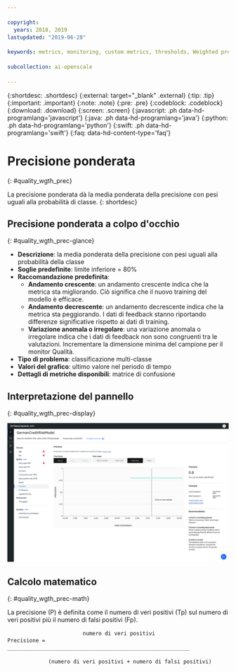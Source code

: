 ```yaml
---

copyright:
  years: 2018, 2019
lastupdated: "2019-06-28"

keywords: metrics, monitoring, custom metrics, thresholds, Weighted precision

subcollection: ai-openscale

---
```


{:shortdesc: .shortdesc}
{:external: target="_blank" .external}
{:tip: .tip}
{:important: .important}
{:note: .note}
{:pre: .pre}
{:codeblock: .codeblock}
{:download: .download}
{:screen: .screen}
{:javascript: .ph data-hd-programlang='javascript'}
{:java: .ph data-hd-programlang='java'}
{:python: .ph data-hd-programlang='python'}
{:swift: .ph data-hd-programlang='swift'}
{:faq: data-hd-content-type='faq'}

# Precisione ponderata
{: #quality_wgth_prec}

La precisione ponderata dà la media ponderata della precisione con pesi uguali alla probabilità di classe.
{: shortdesc}

## Precisione ponderata a colpo d'occhio
{: #quality_wgth_prec-glance}

- **Descrizione**: la media ponderata della precisione con pesi uguali alla probabilità della classe
- **Soglie predefinite**: limite inferiore = 80%
- **Raccomandazione predefinita**:
   - **Andamento crescente**: un andamento crescente indica che la metrica sta migliorando. Ciò significa che il nuovo training del modello è efficace.
   - **Andamento decrescente**: un andamento decrescente indica che la metrica sta peggiorando. I dati di feedback stanno riportando differenze significative rispetto ai dati di training.
   - **Variazione anomala o irregolare**: una variazione anomala o irregolare indica che i dati di feedback non sono congruenti tra le valutazioni. Incrementare la dimensione minima del campione per il monitor Qualità.
- **Tipo di problema**: classificazione multi-classe
- **Valori del grafico**: ultimo valore nel periodo di tempo
- **Dettagli di metriche disponibili**: matrice di confusione

## Interpretazione del pannello
{: #quality_wgth_prec-display}

![viene visualizzato il grafico della precisione ponderata.](images/quality-precision.png)

## Calcolo matematico
{: #quality_wgth_prec-math}

La precisione (P) è definita come il numero di veri positivi (Tp) sul numero di veri positivi più il numero di falsi positivi (Fp).


```
                        numero di veri positivi
Precisione =  __________________________________________________________

             (numero di veri positivi + numero di falsi positivi)
```
